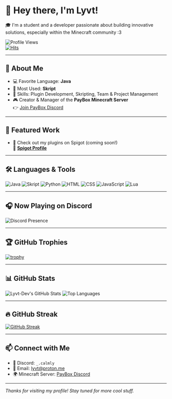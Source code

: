 # 👋 Hey there, I'm Lyvt!

🎓 I'm a student and a developer passionate about building innovative solutions, especially within the Minecraft community :3

![Profile Views](https://komarev.com/ghpvc/?username=Lyvt-Dev&style=flat-square&color=blue)  
[![Hits](https://hit.yhype.me/github/profile?user_id=Lyvt-Dev)](https://github.com/Lyvt-Dev)

---

## 🚀 About Me

- 💻 Favorite Language: **Java**
- 🔧 Most Used: **Skript**
- 🧠 Skills: Plugin Development, Skripting, Team & Project Management
- 🎮 Creator & Manager of the **PayBox Minecraft Server**  
  👉 [Join PayBox Discord](https://discord.gg/uT2vsZKrvn)

---

## 🌟 Featured Work

- 🧩 Check out my plugins on Spigot (coming soon!)  
  🔗 **[Spigot Profile](https://www.spigotmc.org/members/payteam.2051533/)**

---

## 🛠️ Languages & Tools

![Java](https://img.shields.io/badge/Java-%23ED8B00.svg?style=for-the-badge&logo=java&logoColor=white)
![Skript](https://img.shields.io/badge/Skript-%23FFD700.svg?style=for-the-badge&logo=data:image/svg+xml;base64,PHN2ZyB4bWxucz0naHR0cDovL3d3dy53My5vcmcvMjAwMC9zdmcnIHdpZHRoPSczMicgaGVpZ2h0PSczMicgdmlld0JveD0nMCAwIDMyIDMyJz48Y2lyY2xlIGN4PScxNicgY3k9JzE2JyByPScxNicgZmlsbD0nI0ZGRDcwMCcvPjwvc3ZnPg==)
![Python](https://img.shields.io/badge/Python-%2314354C.svg?style=for-the-badge&logo=python&logoColor=white)
![HTML](https://img.shields.io/badge/HTML5-%23E34F26.svg?style=for-the-badge&logo=html5&logoColor=white)
![CSS](https://img.shields.io/badge/CSS3-%231572B6.svg?style=for-the-badge&logo=css3&logoColor=white)
![JavaScript](https://img.shields.io/badge/JavaScript-%23F7DF1E.svg?style=for-the-badge&logo=javascript&logoColor=black)
![Lua](https://img.shields.io/badge/Lua-%23000080.svg?style=for-the-badge&logo=lua&logoColor=white)

---

## 🎧 Now Playing on Discord

![Discord Presence](https://lanyard.cnrad.dev/api/699983277481525379)

---

## 🏆 GitHub Trophies

[![trophy](https://github-profile-trophy.vercel.app/?username=Lyvt-Dev&theme=tokyonight&no-frame=true&row=1&column=7)](https://github.com/ryo-ma/github-profile-trophy)

---

## 📊 GitHub Stats

![Lyvt-Dev's GitHub Stats](https://github-readme-stats.vercel.app/api?username=Lyvt-Dev&show_icons=true&theme=tokyonight)
![Top Languages](https://github-readme-stats.vercel.app/api/top-langs/?username=Lyvt-Dev&layout=compact&theme=tokyonight)

---

## 🔥 GitHub Streak

[![GitHub Streak](https://streak-stats.demolab.com/?user=Lyvt-Dev&theme=tokyonight)](https://git.io/streak-stats)

---

## 📫 Connect with Me

- 💬 Discord: `_.calmly`
- 📧 Email: [lyvt@proton.me](mailto:lyvt@proton.me)
- 🌍 Minecraft Server: [PayBox Discord](https://discord.gg/uT2vsZKrvn)

---

_Thanks for visiting my profile! Stay tuned for more cool stuff._
